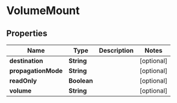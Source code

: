 

# VolumeMount


## Properties

Name | Type | Description | Notes
------------ | ------------- | ------------- | -------------
**destination** | **String** |  |  [optional]
**propagationMode** | **String** |  |  [optional]
**readOnly** | **Boolean** |  |  [optional]
**volume** | **String** |  |  [optional]



